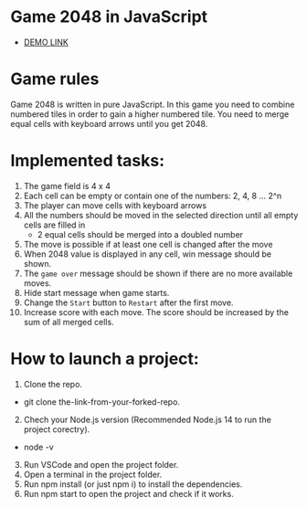 # Game 2048 in JavaScript
 - [DEMO LINK](https://vladyslava-buzova.github.io/game_js_2048/)

# Game rules
Game 2048 is written in pure JavaScript.
In this game you need to combine numbered tiles in order to gain a higher numbered tile.
You need to merge equal cells with keyboard arrows until you get 2048.

# Implemented tasks:
1) The game field is 4 x 4
2) Each cell can be empty or contain one of the numbers: 2, 4, 8 ... 2^n
3) The player can move cells with keyboard arrows
4) All the numbers should be moved in the selected direction until all empty cells are filled in
   - 2 equal cells should be merged into a doubled number
5) The move is possible if at least one cell is changed after the move
6) When 2048 value is displayed in any cell, win message should be shown.
7) The `game over` message should be shown if there are no more available moves.
8) Hide start message when game starts.
9) Change the `Start` button to `Restart` after the first move.
10) Increase score with each move. The score should be increased by the sum of all merged cells.

# How to launch a project:
1. Clone the repo.
  - git clone the-link-from-your-forked-repo.
2. Chech your Node.js version (Recommended Node.js 14 to run the project corectry).
  - node -v
3. Run VSCode and open the project folder.
4. Open a terminal in the project folder.
5. Run npm install (or just npm i) to install the dependencies.
6. Run npm start to open the project and check if it works.
